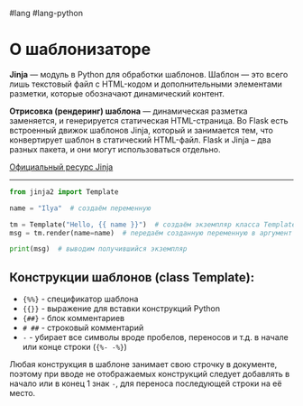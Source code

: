 #lang #lang-python 

# О шаблонизаторе

**Jinja** — модуль в Python для обработки шаблонов.
Шаблон — это всего лишь текстовый файл с HTML-кодом и дополнительными элементами разметки, которые обозначают динамический контент. 

**Отрисовка (рендеринг) шаблона** — динамическая разметка заменяется, и генерируется статическая HTML-страница.
Во Flask есть встроенный движок шаблонов Jinja, который и занимается тем, что конвертирует шаблон в статический HTML-файл.
Flask и Jinja – два разных пакета, и они могут использоваться отдельно.

[Официальный ресурс Jinja](https://jinja.palletsprojects.com/en/2.11.x/)

---

```python
from jinja2 import Template

name = "Ilya"  # создаём переменную

tm = Template("Hello, {{ name }}")  # создаём экземпляр класса Template с аргументом name
msg = tm.render(name=name)  # передаём созданную переменную в аргумент экземпляра, используя метод render

print(msg)  # выводим получившийся экземпляр
```

## Конструкции шаблонов (class Template):
- `{%%}` - спецификатор шаблона
- `{{}}` - выражение для вставки конструкций Python
- `{##}` - блок комментариев
- `# ##` - строковый комментарий
- `-` - убирает все символы вроде пробелов, переносов и т.д. в начале или конце строки (`{%- -%}`)

Любая конструкция в шаблоне занимает свою строчку в документе, поэтому при вводе не отображаемых конструкций следует добавлять в начало или в конец 1 знак `-`, для переноса последующей строки на её место.

